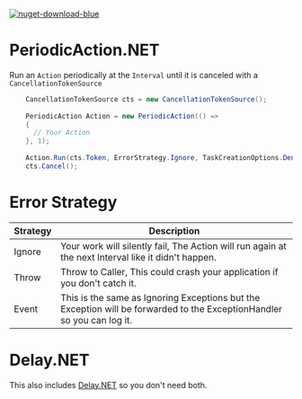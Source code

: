 [![nuget-download-blue](https://user-images.githubusercontent.com/54571583/217700276-a8730c9a-c96e-47bd-a63a-d4a2874b572a.png)](https://www.nuget.org/packages/PeriodicAction.NET/)

# PeriodicAction.NET

Run an `Action` periodically at the `Interval` until it is canceled with a `CancellationTokenSource`


```cs
    CancellationTokenSource cts = new CancellationTokenSource();
    
    PeriodicAction Action = new PeriodicAction(() =>
    {
      // Your Action
    }, 1);
        
    Action.Run(cts.Token, ErrorStrategy.Ignore, TaskCreationOptions.DenyChildAttach);
    cts.Cancel();
```

# Error Strategy

| Strategy | Description |
|----|----|
| Ignore | Your work will silently fail, The Action will run again at the next Interval like it didn't happen.|
| Throw| Throw to Caller, This could crash your application if you don't catch it.|
| Event| This is the same as Ignoring Exceptions but the Exception will be forwarded to the ExceptionHandler so you can log it.


# Delay.NET

This also includes [Delay.NET](https://github.com/HypsyNZ/Delay.NET) so you don't need both.